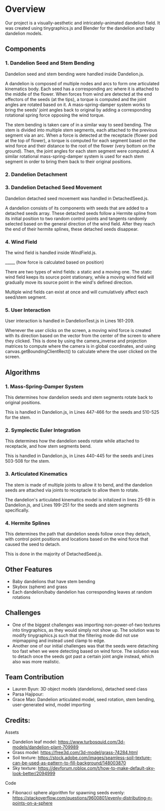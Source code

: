 # Overview

Our project is a visually-aesthetic and intricately-animated dandelion field. It was created using tinygraphics.js and Blender for the dandelion and baby dandelion models.

## Components
### 1. Dandelion Seed and Stem Bending

Dandelion seed and stem bending were handled inside Dandelion.js. 

A dandelion is composed of multiple nodes and arcs to form one articulated kinematics body. Each seed has a corresponding arc where it is attached to the middle of the flower. When forces from wind are detected at the end effectors of the seeds (at the tips), a torque is computed and the joint angles are rotated based on it. A mass-spring-damper system works to bring the seeds' joint angles back to original by adding a corresponding rotational spring force opposing the wind torque.

The stem bending is taken care of in a similar way to seed bending. The stem is divided into multiple stem segments, each attached to the previous segment via an arc. When a force is detected at the receptacle (flower pod at the top of flower), a torque is computed for each segment based on the wind force and their distance to the root of the flower (very bottom on the ground). Then, the joint angles for each stem segment were computed. A similar rotational mass-spring-damper system is used for each stem segment in order to bring them back to their original positions.

### 2. Dandelion Detachment



### 3. Dandelion Detached Seed Movement

Dandelion detached seed movement was handled in DetachedSeed.js.

A dandelion consists of its components with seeds that are added to a detached seeds array. These detached seeds follow a Hermite spline from its initial position to two random control points and tangents randomly selected based on the general direction of the wind field. After they reach the end of their hermite splines, these detached seeds disappear. 

### 4. Wind Field

The wind field is handled inside WindField.js.

_____ (how force is calculated based on position)

There are two types of wind fields: a static and a moving one. The static wind field keeps its source point stationary, while a moving wind field will gradually move its source point in the wind's defined direction.

Multiple wind fields can exist at once and will cumulatively affect each seed/stem segment.

### 5. User Interaction

User interaction is handled in DandelionTest.js in Lines 161-209.

Whenever the user clicks on the screen, a moving wind force is created with its direction based on the vector from the center of the screen to where they clicked. This is done by using the camera_inverse and projection matrices to compute where the camera is in global coordinates, and using canvas.getBoundingClientRect() to calculate where the user clicked on the screen.

## Algorithms
### 1. Mass-Spring-Damper System

This determines how dandelion seeds and stem segments rotate back to original positions.

This is handled in Dandelion.js, in Lines 447-466 for the seeds and 510-525 for the stem.

### 2. Symplectic Euler Integration

This determines how the dandelion seeds rotate while attached to receptacle, and how stem segments bend.

This is handled in Dandelion.js, in Lines 440-445 for the seeds and Lines 503-508 for the stem.

### 3. Articulated Kinematics

The stem is made of multiple joints to allow it to bend, and the dandelion seeds are attached via joints to receptacle to allow them to rotate.

The dandelion's articulated kinematics model is initalized in lines 25-69 in Dandelion.js, and Lines 199-251 for the seeds and stem segments specifically.

### 4. Hermite Splines

This determines the path that dandelion seeds follow once they detach, with control point positions and locations based on the wind force that caused the seed to detach.

This is done in the majority of DetachedSeed.js.

## Other Features
- Baby dandelions that have stem bending
- Skybox (sphere) and grass
- Each dandelion/baby dandelion has corresponding leaves at random rotations

## Challenges
- One of the biggest challenges was importing non-power-of-two textures into tinygraphics, as they would simply not show up. The solution was to modify tinygraphics.js such that the filtering mode did not use mipmapping and instead used clamp to edge.
- Another one of our initial challenges was that the seeds were detaching too fast when we were detecting based on wind force. The solution was to detach once the seeds got past a certain joint angle instead, which also was more realistic.

## Team Contribution
- Lauren Byun: 3D object models (dandelions), detached seed class
- Parsa Hajipour:
- Grace Mao: Dandelion articulated model, seed rotation, stem bending, user-generated wind, model importing

## Credits:
Assets
- Dandelion leaf model: https://www.turbosquid.com/3d-models/dandelion-plant-709989
- Grass model: https://free3d.com/3d-model/grass-74284.html 
- Soil texture: https://stock.adobe.com/images/seamless-soil-texture-can-be-used-as-pattern-to-fill-background/148003870
- Sky texture: https://devforum.roblox.com/t/how-to-make-default-sky-look-better/2094999

Code
- Fibonacci sphere algorithm for spawning seeds evenly: https://stackoverflow.com/questions/9600801/evenly-distributing-n-points-on-a-sphere
